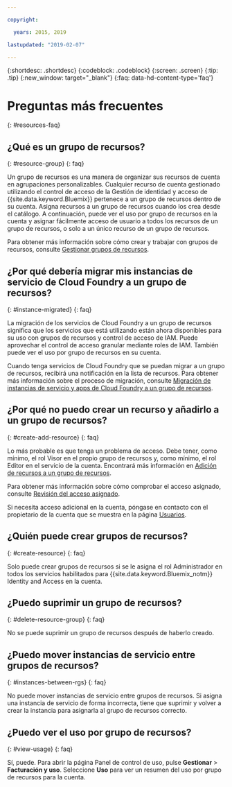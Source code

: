 ```yaml
---

copyright:

  years: 2015, 2019

lastupdated: "2019-02-07"

---
```



{:shortdesc: .shortdesc}
{:codeblock: .codeblock}
{:screen: .screen}
{:tip: .tip}
{:new_window: target="_blank"}
{:faq: data-hd-content-type='faq'}


# Preguntas más frecuentes
{: #resources-faq}

## ¿Qué es un grupo de recursos?
{: #resource-group}
{: faq}

Un grupo de recursos es una manera de organizar sus recursos de cuenta en agrupaciones personalizables. Cualquier recurso de cuenta gestionado utilizando el control de acceso de la Gestión de identidad y acceso de {{site.data.keyword.Bluemix}} pertenece a un grupo de recursos dentro de su cuenta. Asigna recursos a un grupo de recursos cuando los crea desde el catálogo. A continuación, puede ver el uso por grupo de recursos en la cuenta y asignar fácilmente acceso de usuario a todos los recursos de un grupo de recursos, o solo a un único recurso de un grupo de recursos.

Para obtener más información sobre cómo crear y trabajar con grupos de recursos, consulte [Gestionar grupos de recursos](/docs/resources?topic=resources-rgs).  

## ¿Por qué debería migrar mis instancias de servicio de Cloud Foundry a un grupo de recursos?
{: #instance-migrated}
{: faq}

La migración de los servicios de Cloud Foundry a un grupo de recursos significa que los servicios que está utilizando están ahora disponibles para su uso con grupos de recursos y control de acceso de IAM. Puede aprovechar el control de acceso granular mediante roles de IAM. También puede ver el uso por grupo de recursos en su cuenta.

Cuando tenga servicios de Cloud Foundry que se puedan migrar a un grupo de recursos, recibirá una notificación en la lista de recursos. Para obtener más información sobre el proceso de migración, consulte [Migración de instancias de servicio y apps de Cloud Foundry a un grupo de recursos](/docs/resources?topic=resources-migrate).

## ¿Por qué no puedo crear un recurso y añadirlo a un grupo de recursos?
{: #create-add-resource}
{: faq}

Lo más probable es que tenga un problema de acceso. Debe tener, como mínimo, el rol Visor en el propio grupo de recursos y, como mínimo, el rol Editor en el servicio de la cuenta. Encontrará más información en [Adición de recursos a un grupo de recursos](/docs/resources?topic=resources-rgs#add_to_rgs).

Para obtener más información sobre cómo comprobar el acceso asignado, consulte [Revisión del acceso asignado](/docs/iam?topic=iam-iammanidaccser#review_your_access).

Si necesita acceso adicional en la cuenta, póngase en contacto con el propietario de la cuenta que se muestra en la página [Usuarios](https://{DomainName}/iam#/users).

## ¿Quién puede crear grupos de recursos?
{: #create-resource}
{: faq}

Solo puede crear grupos de recursos si se le asigna el rol Administrador en todos los servicios habilitados para {{site.data.keyword.Bluemix_notm}} Identity and Access en la cuenta.

## ¿Puedo suprimir un grupo de recursos?
{: #delete-resource-group}
{: faq}

No se puede suprimir un grupo de recursos después de haberlo creado.

## ¿Puedo mover instancias de servicio entre grupos de recursos?
{: #instances-between-rgs}
{: faq}

No puede mover instancias de servicio entre grupos de recursos. Si asigna una instancia de servicio de forma incorrecta, tiene que suprimir y volver a crear la instancia para asignarla al grupo de recursos correcto.  

## ¿Puedo ver el uso por grupo de recursos?
{: #view-usage}
{: faq}

Sí, puede. Para abrir la página Panel de control de uso, pulse **Gestionar** &gt; **Facturación y uso**. Seleccione **Uso** para ver un resumen del uso por grupo de recursos para la cuenta.

